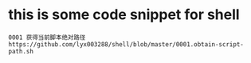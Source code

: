 
# this is some code snippet for shell


    0001 获得当前脚本绝对路径https://github.com/lyx003288/shell/blob/master/0001.obtain-script-path.sh
